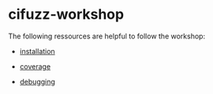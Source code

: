 # cifuzz-workshop

The following ressources are helpful to follow the workshop:

- [installation](installation/installation.md)

- [coverage](coverage/coverage.md)

- [debugging](debugging/debugging.md)